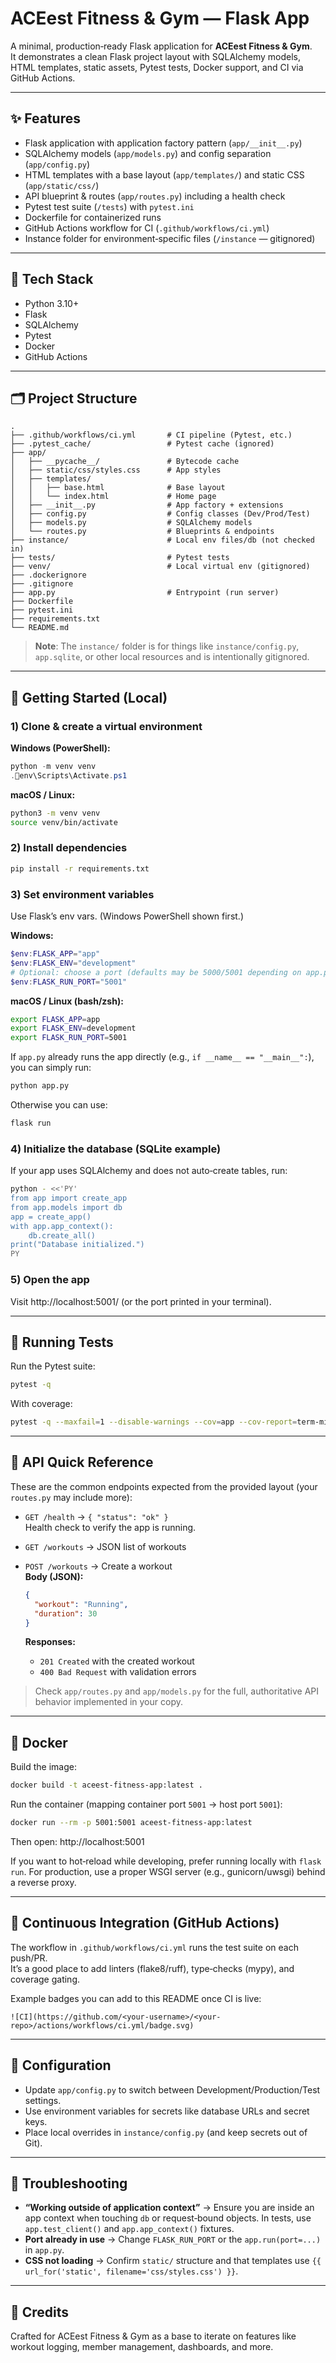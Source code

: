 # ACEest Fitness & Gym — Flask App

A minimal, production‑ready Flask application for **ACEest Fitness & Gym**.  
It demonstrates a clean Flask project layout with SQLAlchemy models, HTML templates, static assets, Pytest tests, Docker support, and CI via GitHub Actions.

---

## ✨ Features

- Flask application with application factory pattern (`app/__init__.py`)
- SQLAlchemy models (`app/models.py`) and config separation (`app/config.py`)
- HTML templates with a base layout (`app/templates/`) and static CSS (`app/static/css/`)
- API blueprint & routes (`app/routes.py`) including a health check
- Pytest test suite (`/tests`) with `pytest.ini`
- Dockerfile for containerized runs
- GitHub Actions workflow for CI (`.github/workflows/ci.yml`)
- Instance folder for environment‑specific files (`/instance` — gitignored)

---

## 🧰 Tech Stack

- Python 3.10+
- Flask
- SQLAlchemy
- Pytest
- Docker
- GitHub Actions

---

## 🗂️ Project Structure

```
.
├── .github/workflows/ci.yml       # CI pipeline (Pytest, etc.)
├── .pytest_cache/                 # Pytest cache (ignored)
├── app/
│   ├── __pycache__/               # Bytecode cache
│   ├── static/css/styles.css      # App styles
│   ├── templates/
│   │   ├── base.html              # Base layout
│   │   └── index.html             # Home page
│   ├── __init__.py                # App factory + extensions
│   ├── config.py                  # Config classes (Dev/Prod/Test)
│   ├── models.py                  # SQLAlchemy models
│   └── routes.py                  # Blueprints & endpoints
├── instance/                      # Local env files/db (not checked in)
├── tests/                         # Pytest tests
├── venv/                          # Local virtual env (gitignored)
├── .dockerignore
├── .gitignore
├── app.py                         # Entrypoint (run server)
├── Dockerfile
├── pytest.ini
├── requirements.txt
└── README.md
```

> **Note**: The `instance/` folder is for things like `instance/config.py`, `app.sqlite`, or other local resources and is intentionally gitignored.

---

## 🚀 Getting Started (Local)

### 1) Clone & create a virtual environment

**Windows (PowerShell):**

```powershell
python -m venv venv
.env\Scripts\Activate.ps1
```

**macOS / Linux:**

```bash
python3 -m venv venv
source venv/bin/activate
```

### 2) Install dependencies

```bash
pip install -r requirements.txt
```

### 3) Set environment variables

Use Flask’s env vars. (Windows PowerShell shown first.)

**Windows:**

```powershell
$env:FLASK_APP="app"
$env:FLASK_ENV="development"
# Optional: choose a port (defaults may be 5000/5001 depending on app.py)
$env:FLASK_RUN_PORT="5001"
```

**macOS / Linux (bash/zsh):**

```bash
export FLASK_APP=app
export FLASK_ENV=development
export FLASK_RUN_PORT=5001
```

If `app.py` already runs the app directly (e.g., `if __name__ == "__main__":`), you can simply run:

```bash
python app.py
```

Otherwise you can use:

```bash
flask run
```

### 4) Initialize the database (SQLite example)

If your app uses SQLAlchemy and does not auto‑create tables, run:

```bash
python - <<'PY'
from app import create_app
from app.models import db
app = create_app()
with app.app_context():
    db.create_all()
print("Database initialized.")
PY
```

### 5) Open the app

Visit http://localhost:5001/ (or the port printed in your terminal).

---

## 🧪 Running Tests

Run the Pytest suite:

```bash
pytest -q
```

With coverage:

```bash
pytest -q --maxfail=1 --disable-warnings --cov=app --cov-report=term-missing
```

---

## 🧭 API Quick Reference

These are the common endpoints expected from the provided layout (your `routes.py` may include more):

- `GET /health` → `{ "status": "ok" }`  
  Health check to verify the app is running.

- `GET /workouts` → JSON list of workouts
- `POST /workouts` → Create a workout  
  **Body (JSON):**
  ```json
  {
    "workout": "Running",
    "duration": 30
  }
  ```
  **Responses:**
  - `201 Created` with the created workout
  - `400 Bad Request` with validation errors

> Check `app/routes.py` and `app/models.py` for the full, authoritative API behavior implemented in your copy.

---

## 🐳 Docker

Build the image:

```bash
docker build -t aceest-fitness-app:latest .
```

Run the container (mapping container port `5001` → host port `5001`):

```bash
docker run --rm -p 5001:5001 aceest-fitness-app:latest
```

Then open: http://localhost:5001

If you want to hot‑reload while developing, prefer running locally with `flask run`. For production, use a proper WSGI server (e.g., gunicorn/uwsgi) behind a reverse proxy.

---

## 🔁 Continuous Integration (GitHub Actions)

The workflow in `.github/workflows/ci.yml` runs the test suite on each push/PR.  
It’s a good place to add linters (flake8/ruff), type‑checks (mypy), and coverage gating.

Example badges you can add to this README once CI is live:

```
![CI](https://github.com/<your-username>/<your-repo>/actions/workflows/ci.yml/badge.svg)
```

---

## 🔧 Configuration

- Update `app/config.py` to switch between Development/Production/Test settings.
- Use environment variables for secrets like database URLs and secret keys.
- Place local overrides in `instance/config.py` (and keep secrets out of Git).

---

## 🧩 Troubleshooting

- **“Working outside of application context”** → Ensure you are inside an app context when touching `db` or request‑bound objects. In tests, use `app.test_client()` and `app.app_context()` fixtures.
- **Port already in use** → Change `FLASK_RUN_PORT` or the `app.run(port=...)` in `app.py`.
- **CSS not loading** → Confirm `static/` structure and that templates use `{{ url_for('static', filename='css/styles.css') }}`.

---

## 🙌 Credits

Crafted for ACEest Fitness & Gym as a base to iterate on features like workout logging, member management, dashboards, and more.
